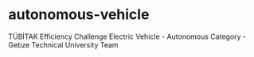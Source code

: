 # autonomous-vehicle
TÜBİTAK Efficiency Challenge Electric Vehicle - Autonomous Category - Gebze Technical University Team
